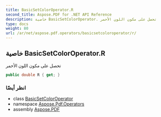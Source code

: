 ```yaml
---
title: BasicSetColorOperator.R
second_title: Aspose.PDF for .NET API Reference
description: خاصية BasicSetColorOperator. تحصل على مكون اللون الأحمر
type: docs
weight: 80
url: /ar/net/aspose.pdf.operators/basicsetcoloroperator/r/
---
```

## خاصية BasicSetColorOperator.R

تحصل على مكون اللون الأحمر

```csharp
public double R { get; }
```

### انظر أيضًا

* class [BasicSetColorOperator](../)
* namespace [Aspose.Pdf.Operators](../../../aspose.pdf.operators/)
* assembly [Aspose.PDF](../../../)